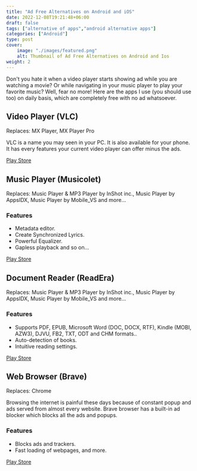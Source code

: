 ```yaml
---
title: "Ad Free Alternatives on Android and iOS"
date: 2022-12-08T19:21:48+06:00
draft: false
tags: ["alternative of apps","android alternative apps"]
categories: ["Android"]
type: post
cover:
    image: "./images/featured.png"
    alt: Thumbnail of Ad Free Alternatives on Android and Ios
weight: 2
---
```


Don't you hate it when a video player starts showing ad while you are watching a movie? Or while navigating in your music player to play your favorite music? Well, fear no more! Here are the apps I use (you should use too) on daily basis, which are completely free with no ad whatsoever.


## Video Player (VLC)
Replaces: MX Player, MX Player Pro

VLC is a name you may seen in your PC. It is also available for your phone. It has every features your current video player can offer minus the ads.

[Play Store](https://play.google.com/store/apps/details?id=org.videolan.vlc)


## Music Player (Musicolet)
Replaces: Music Player & MP3 Player by InShot inc., Music Player by AppsIDX, Music Player by Mobile_VS and more...

### Features

- Metadata editor.
- Create Synchronized Lyrics.
- Powerful Equalizer.
- Gapless playback and so on...

[Play Store](https://play.google.com/store/apps/details?id=in.krosbits.musicolet)

## Document Reader (ReadEra)
Replaces: Music Player & MP3 Player by InShot inc., Music Player by AppsIDX, Music Player by Mobile_VS and more...

### Features

- Supports PDF, EPUB, Microsoft Word (DOC, DOCX, RTF), Kindle (MOBI, AZW3), DJVU, FB2, TXT, ODT and CHM formats..
- Auto-detection of books.
- Intuitive reading settings.

[Play Store](https://play.google.com/store/apps/details?id=org.readera)

## Web Browser (Brave)
Replaces: Chrome 

Browsing the internet is painful these days because of constant popup and ads served from almost every website. Brave browser has a built-in ad blocker which blocks all the ads and popups.

### Features

- Blocks ads and trackers.
- Fast loading of webpages, and more.

[Play Store](https://play.google.com/store/apps/details?id=com.brave.browser)

